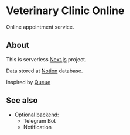 # Veterinary Clinic Online

Online appointment service.

## About

This is serverless [Next.js](https://nextjs.org/) project.

Data stored at [Notion](https://www.notion.so/) database.

Inspired by [Queue](https://github.com/opengovsg/queuesg)

## See also

- [Optional backend](https://github.com/x0k/veterinary-clinic-backend):
  - Telegram Bot
  - Notification
